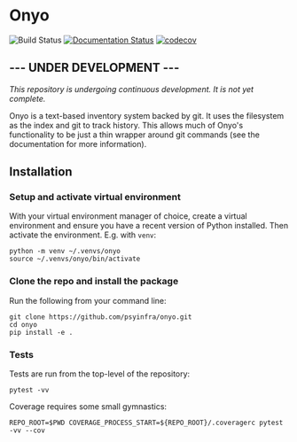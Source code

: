 # Onyo

![Build Status](https://github.com/psyinfra/onyo/actions/workflows/main.yml/badge.svg)
[![Documentation Status](https://readthedocs.org/projects/onyo/badge/?version=latest)](https://onyo.readthedocs.io/en/latest/?badge=latest)
[![codecov](https://codecov.io/gh/psyinfra/onyo/branch/main/graph/badge.svg?token=Z0VGYCHHAR)](https://codecov.io/gh/psyinfra/onyo)

## --- UNDER DEVELOPMENT ---

*This repository is undergoing continuous development. It is not yet complete.*

Onyo is a text-based inventory system backed by git. It uses the filesystem as
the index and git to track history. This allows much of Onyo's functionality to
be just a thin wrapper around git commands (see the documentation for more
information).

## Installation

### Setup and activate virtual environment

With your virtual environment manager of choice, create a virtual environment
and ensure you have a recent version of Python installed. Then activate the
environment. E.g. with `venv`:

```
python -m venv ~/.venvs/onyo
source ~/.venvs/onyo/bin/activate
```

### Clone the repo and install the package

Run the following from your command line:
```
git clone https://github.com/psyinfra/onyo.git
cd onyo
pip install -e .
```

### Tests

Tests are run from the top-level of the repository:
```
pytest -vv
```

Coverage requires some small gymnastics:
```
REPO_ROOT=$PWD COVERAGE_PROCESS_START=${REPO_ROOT}/.coveragerc pytest -vv --cov
```
